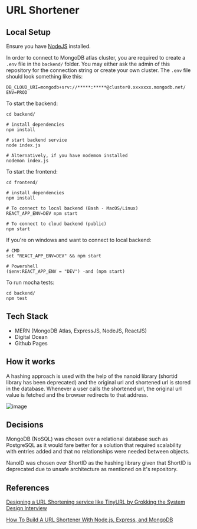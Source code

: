 # URL Shortener

## Local Setup
Ensure you have [NodeJS](https://nodejs.org/en/) installed.

In order to connect to MongoDB atlas cluster, you are required to create a `.env` file in the `backend/` folder. You may either ask the admin of this repository for the connection string or create your own cluster. The `.env` file should look something like this:
```
DB_CLOUD_URI=mongodb+srv://*****:*****@cluster0.xxxxxxx.mongodb.net/
ENV=PROD
```

To start the backend:
```
cd backend/

# install dependencies
npm install

# start backend service
node index.js

# Alternatively, if you have nodemon installed
nodemon index.js
```

To start the frontend:
```
cd frontend/

# install dependencies
npm install

# To connect to local backend (Bash - MacOS/Linux)
REACT_APP_ENV=DEV npm start

# To connect to cloud backend (public)
npm start
```

If you're on windows and want to connect to local backend:
```
# CMD
set "REACT_APP_ENV=DEV" && npm start

# Powershell
($env:REACT_APP_ENV = "DEV") -and (npm start)
```

To run mocha tests:
```
cd backend/
npm test
```

## Tech Stack
* MERN (MongoDB Atlas, ExpressJS, NodeJS, ReactJS)
* Digital Ocean
* Github Pages

## How it works
A hashing approach is used with the help of the nanoid library (shortid library has been deprecated) and the original url and shortened url is stored in the database. Whenever a user calls the shortened url, the original url value is fetched and the browser redirects to that address.

![image](https://user-images.githubusercontent.com/43946966/189596306-f2afd68d-ad3d-4fb9-9f03-3976fb0ef3a4.png)

## Decisions
MongoDB (NoSQL) was chosen over a relational database such as PostgreSQL as it would fare better for a solution that required scalability with entries added and that no relationships were needed between objects.

NanoID was chosen over ShortID as the hashing library given that ShortID is deprecated due to unsafe architecture as mentioned on it's repository.

## References
[Designing a URL Shortening service like TinyURL by Grokking the System Design Interview
](https://www.educative.io/courses/grokking-the-system-design-interview/m2ygV4E81AR)

[How To Build A URL Shortener With Node.js, Express, and MongoDB](https://www.youtube.com/watch?v=SLpUKAGnm-g&t=451s)

 
